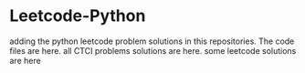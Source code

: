 # Leetcode-Python
adding the python leetcode problem solutions in this repositories. 
The code files are here.
all CTCI problems solutions are here.
some leetcode solutions are here





































































































































































































































































































































































































































































































































































































































































































































































































